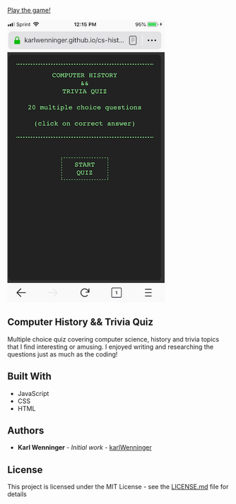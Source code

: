 [Play the game!](https://karlwenninger.github.io/cs-history-trivia-quiz/)	


 [![Preview](images/mobile-preview.png)](https://karlwenninger.github.io/cs-history-trivia-quiz/)


## Computer History && Trivia Quiz

Multiple choice quiz covering computer science, history and trivia topics that I find interesting or amusing. I enjoyed writing and researching the questions just as much as the coding!

## Built With

* JavaScript
* CSS
* HTML

## Authors

* **Karl Wenninger** - *Initial work* - [karlWenninger](https://github.com/karlWenninger)

## License

This project is licensed under the MIT License - see the [LICENSE.md](LICENSE.md) file for details
